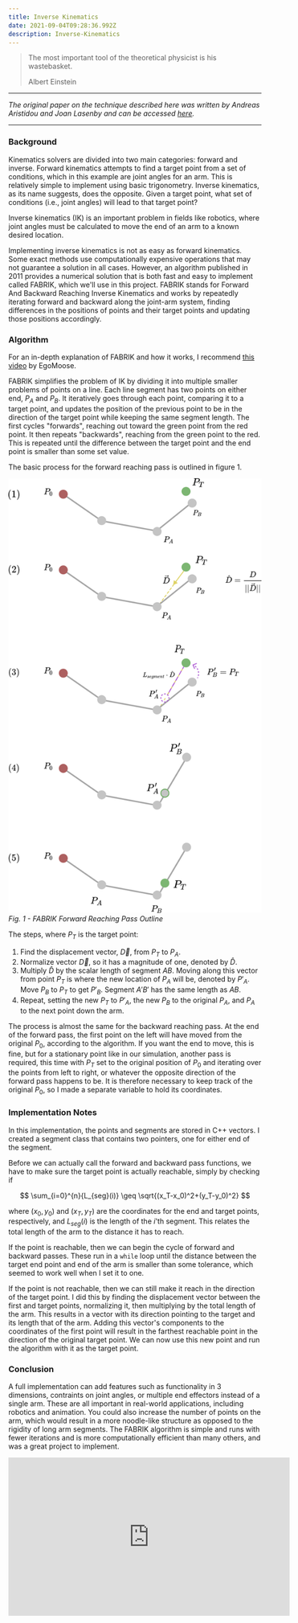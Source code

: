 ```yaml
---
title: Inverse Kinematics
date: 2021-09-04T09:28:36.992Z
description: Inverse-Kinematics
---
```


> The most important tool of the theoretical physicist is his wastebasket.
> 
> <footer>Albert Einstein</footer>

---

<i>The original paper on the technique described here was written by Andreas Aristidou and Joan Lasenby and can be accessed <a href="http://andreasaristidou.com/publications/papers/FABRIK.pdf" target="_blank">here</a>.</i>

---
### Background

Kinematics solvers are divided into two main categories: forward and inverse. Forward kinematics attempts to find a target point from a set of conditions, which in this example are joint angles for an arm. This is relatively simple to implement using basic trigonometry. Inverse kinematics, as its name suggests, does the opposite. Given a target point, what set of conditions (i.e., joint angles) will lead to that target point?

Inverse kinematics (IK) is an important problem in fields like robotics, where joint angles must be calculated to move the end of an arm to a known desired location.

Implementing inverse kinematics is not as easy as forward kinematics. Some exact methods use computationally expensive operations that may not guarantee a solution in all cases. However, an algorithm published in 2011 provides a numerical solution that is both fast and easy to implement called FABRIK, which we'll use in this project. FABRIK stands for Forward And Backward Reaching Inverse Kinematics and works by repeatedly iterating forward and backward along the joint-arm system, finding differences in the positions of points and their target points and updating those positions accordingly.

### Algorithm

For an in-depth explanation of FABRIK and how it works, I recommend <a href="https://www.youtube.com/watch?v=UNoX65PRehA" target="_blank">this video</a> by EgoMoose.

FABRIK simplifies the problem of IK by dividing it into multiple smaller problems of points on a line. Each line segment has two points on either end, $P_A$ and $P_B$. It iteratively goes through each point, comparing it to a target point, and updates the position of the previous point to be in the direction of the target point while keeping the same segment length. The first cycles "forwards", reaching out toward the green point from the red point. It then repeats "backwards", reaching from the green point to the red. This is repeated until the difference between the target point and the end point is smaller than some set value.

The basic process for the forward reaching pass is outlined in figure 1.

![diagram of steps of FABRIK](fig_1.png)
*Fig. 1 - FABRIK Forward Reaching Pass Outline*

The steps, where $P_T$ is the target point:
1. Find the displacement vector, $\overrightarrow{D}$, from $P_T$ to $P_A$.
2. Normalize vector $\overrightarrow{D}$, so it has a magnitude of one, denoted by $\hat{D}$.
3. Multiply $\hat{D}$ by the scalar length of segment $AB$. Moving along this vector from point $P_T$ is where the new location of $P_A$ will be, denoted by $P'_A$. Move $P_B$ to $P_T$ to get $P'_B$. Segment $A'B'$ has the same length as $AB$.
4. Repeat, setting the new $P_T$ to $P'_A$, the new $P_B$ to the original $P_A$, and $P_A$ to the next point down the arm.

The process is almost the same for the backward reaching pass. At the end of the forward pass, the first point on the left will have moved from the original $P_0$, according to the algorithm. If you want the end to move, this is fine, but for a stationary point like in our simulation, another pass is required, this time with $P_T$ set to the original position of $P_0$ and iterating over the points from left to right, or whatever the opposite direction of the forward pass happens to be. It is therefore necessary to keep track of the original $P_0$, so I made a separate variable to hold its coordinates.

### Implementation Notes

In this implementation, the points and segments are stored in C++ vectors. I created a segment class that contains two pointers, one for either end of the segment.

Before we can actually call the forward and backward pass functions, we have to make sure the target point is actually reachable, simply by checking if

$$
\sum_{i=0}^{n}{L_{seg}(i)} \geq \sqrt{(x_T-x_0)^2+(y_T-y_0)^2}
$$

where $(x_0, y_0)$ and $(x_T, y_T)$ are the coordinates for the end and target points, respectively, and $L_{seg}(i)$ is the length of the $i$'th segment. This relates the total length of the arm to the distance it has to reach.

If the point is reachable, then we can begin the cycle of forward and backward passes. These run in a `while` loop until the distance between the target end point and end of the arm is smaller than some tolerance, which seemed to work well when I set it to one.

If the point is not reachable, then we can still make it reach in the direction of the target point. I did this by finding the displacement vector between the first and target points, normalizing it, then multiplying by the total length of the arm. This results in a vector with its direction pointing to the target and its length that of the arm. Adding this vector's components to the coordinates of the first point will result in the farthest reachable point in the direction of the original target point. We can now use this new point and run the algorithm with it as the target point.

### Conclusion

A full implementation can add features such as functionality in 3 dimensions, contraints on joint angles, or multiple end effectors instead of a single arm. These are all important in real-world applications, including robotics and animation. You could also increase the number of points on the arm, which would result in a more noodle-like structure as opposed to the rigidity of long arm segments. The FABRIK algorithm is simple and runs with fewer iterations and is more computationally efficient than many others, and was a great project to implement.

<iframe width="560" height="315" src="https://www.youtube.com/embed/L7OX43yc_bw" title="YouTube video player" frameborder="0" allow="accelerometer; autoplay; clipboard-write; encrypted-media; gyroscope; picture-in-picture" allowfullscreen></iframe>